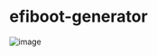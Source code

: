 # efiboot-generator
![image](https://github.com/denisstrizhkin/efiboot-generator/assets/57726946/31b21ad3-e763-442d-ad97-081e165e58d9)
